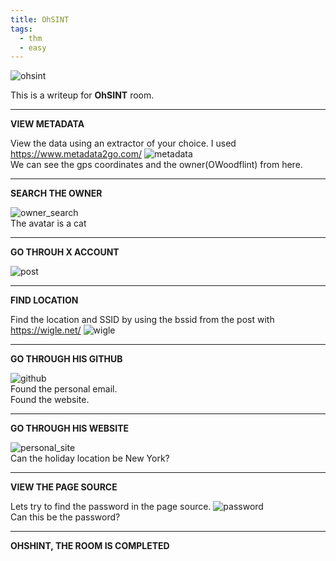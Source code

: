 ```yaml
---
title: OhSINT
tags:
  - thm
  - easy
---
```


![ohsint](https://github.com/user-attachments/assets/36820ab6-26b6-410b-90af-2a5c80c8bb1e)


This is a writeup for <b>OhSINT</b> room.


-----------------------------------------------------------------------------------
<b>VIEW METADATA</b>

View the data using an extractor of your choice. I used https://www.metadata2go.com/ 
![metadata](https://github.com/user-attachments/assets/c4f2fb2d-bd5a-4867-a300-29c9d2152146) <br/>
We can see the gps coordinates and the owner(OWoodflint) from here.

-----------------------------------------------------------------------------------
<b>SEARCH THE OWNER</b>

![owner_search](https://github.com/user-attachments/assets/e461df36-b62d-4731-8eb1-fe90d40b51b4) <br/>
The avatar is a cat

-----------------------------------------------------------------------------------
<b>GO THROUH X ACCOUNT</b>

![post](https://github.com/user-attachments/assets/5456802a-8bd1-4d77-9891-7ec478fb8c05)

-----------------------------------------------------------------------------------
<b>FIND LOCATION</b>

Find the location and SSID by using the bssid from the post with https://wigle.net/
![wigle](https://github.com/user-attachments/assets/4e412090-77f4-4342-9d97-1288e2569aa2)

-----------------------------------------------------------------------------------
<b>GO THROUGH HIS GITHUB</b>

![github](https://github.com/user-attachments/assets/69279568-ccf4-4278-ae74-41f9cf8b007a) <br/>
Found the personal email.  <br/>
Found the website.

-----------------------------------------------------------------------------------
<b>GO THROUGH HIS WEBSITE</b>

![personal_site](https://github.com/user-attachments/assets/45e95e22-9eaf-4a14-88a9-a531a6e356a2) <br/>
Can the holiday location be New York?

-----------------------------------------------------------------------------------
<b>VIEW THE PAGE SOURCE</b>

Lets try to find the password in the page source.
![password](https://github.com/user-attachments/assets/c2b49ef1-7441-4996-8e58-a6b567730832) <br/>
Can this be the password?

-----------------------------------------------------------------------------------
<b>OHSHINT, THE ROOM IS COMPLETED</b>



